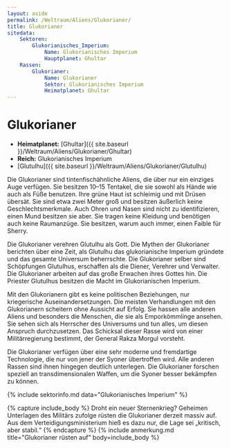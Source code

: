 ```yaml
---
layout: aside
permalink: /Weltraum/Aliens/Glukorianer/
title: Glukorianer
sitedata:
    Sektoren:
        Glukorianisches_Imperium:
            Name: Glukorianisches Imperium
            Hauptplanet: Ghultar
    Rassen:
        Glukorianer:
            Name: Glukorianer
            Sektor: Glukorianisches Imperium
            Heimatplanet: Ghultar
---
```


# Glukorianer

- **Heimatplanet:** [Ghultar]({{ site.baseurl }}/Weltraum/Aliens/Glukorianer/Ghultar)
- **Reich:** Glukorianisches Imperium
- [Glutulhu]({{ site.baseurl }}/Weltraum/Aliens/Glukorianer/Glutulhu)

Die Glukorianer sind tintenfischähnliche Aliens, die über nur ein einziges Auge verfügen. Sie besitzen 10–15 Tentakel, die sie sowohl als Hände wie auch als Füße benutzen. Ihre grüne Haut ist schleimig und mit Drüsen übersät. Sie sind etwa zwei Meter groß und besitzen äußerlich keine Geschlechtsmerkmale. Auch Ohren und Nasen sind nicht zu identifizieren, einen Mund besitzen sie aber. Sie tragen keine Kleidung und benötigen auch keine Raumanzüge. Sie besitzen, warum auch immer, einen Faible für Sherry.

Die Glukorianer verehren Glutulhu als Gott. Die Mythen der Glukorianer berichten über eine Zeit, als Glutulhu das glukorianische Imperium gründete und das gesamte Universum beherrschte. Die Glukorianer selber sind Schöpfungen Glutulhus, erschaffen als die Diener, Verehrer und Verwalter. Die Glukorianer arbeiten auf das große Erwachen ihres Gottes hin. Die Priester Glutulhus besitzen die Macht im Glukorianischen Imperium.

Mit den Glukorianern gibt es keine politischen Beziehungen, nur kriegerische Auseinandersetzungen. Die meisten Verhandlungen mit den Glukorianern scheitern ohne Aussicht auf Erfolg. Sie hassen alle anderen Aliens und besonders die Menschen, die sie als Emporkömmlinge ansehen. Sie sehen sich als Herrscher des Universums und tun alles, um diesen Anspruch durchzusetzen. Das Schicksal dieser Rasse wird von einer Militärregierung bestimmt, der General Rakza Morgul vorsteht.

Die Glukorianer verfügen über eine sehr moderne und fremdartige Technologie, die nur von jener der Syoner übertroffen wird. Alle anderen Rassen sind ihnen hingegen deutlich unterlegen. Die Glukorianer forschen speziell an transdimensionalen Waffen, um die Syoner besser bekämpfen zu können.

{% include sektorinfo.md data="Glukorianisches Imperium" %}

{% capture include_body %}
Droht ein neuer Sternenkrieg? Geheimen Unterlagen des Militärs zufolge rüsten die Glukorianer derzeit massiv auf. Aus dem Verteidigungsministerium hieß es dazu nur, die Lage sei „kritisch, aber stabil.“
{% endcapture %}
{% include anmerkung.md title="Glukorianer rüsten auf" body=include_body %}
